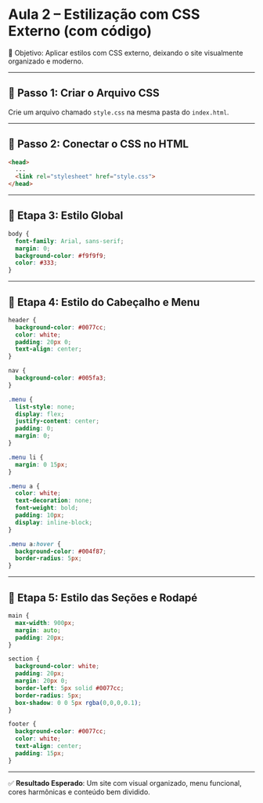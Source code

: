 
# Aula 2 – Estilização com CSS Externo (com código)
 
🎯 Objetivo: Aplicar estilos com CSS externo, deixando o site visualmente organizado e moderno.

---

## 🎨 Passo 1: Criar o Arquivo CSS

Crie um arquivo chamado `style.css` na mesma pasta do `index.html`.

---

## 🔗 Passo 2: Conectar o CSS no HTML

```html
<head>
  ...
  <link rel="stylesheet" href="style.css">
</head>
```

---

## 💅 Etapa 3: Estilo Global

```css
body {
  font-family: Arial, sans-serif;
  margin: 0;
  background-color: #f9f9f9;
  color: #333;
}
```

---

## 💠 Etapa 4: Estilo do Cabeçalho e Menu

```css
header {
  background-color: #0077cc;
  color: white;
  padding: 20px 0;
  text-align: center;
}

nav {
  background-color: #005fa3;
}

.menu {
  list-style: none;
  display: flex;
  justify-content: center;
  padding: 0;
  margin: 0;
}

.menu li {
  margin: 0 15px;
}

.menu a {
  color: white;
  text-decoration: none;
  font-weight: bold;
  padding: 10px;
  display: inline-block;
}

.menu a:hover {
  background-color: #004f87;
  border-radius: 5px;
}
```

---

## 🧱 Etapa 5: Estilo das Seções e Rodapé

```css
main {
  max-width: 900px;
  margin: auto;
  padding: 20px;
}

section {
  background-color: white;
  padding: 20px;
  margin: 20px 0;
  border-left: 5px solid #0077cc;
  border-radius: 5px;
  box-shadow: 0 0 5px rgba(0,0,0,0.1);
}

footer {
  background-color: #0077cc;
  color: white;
  text-align: center;
  padding: 15px;
}
```

---

✅ **Resultado Esperado**: Um site com visual organizado, menu funcional, cores harmônicas e conteúdo bem dividido.
